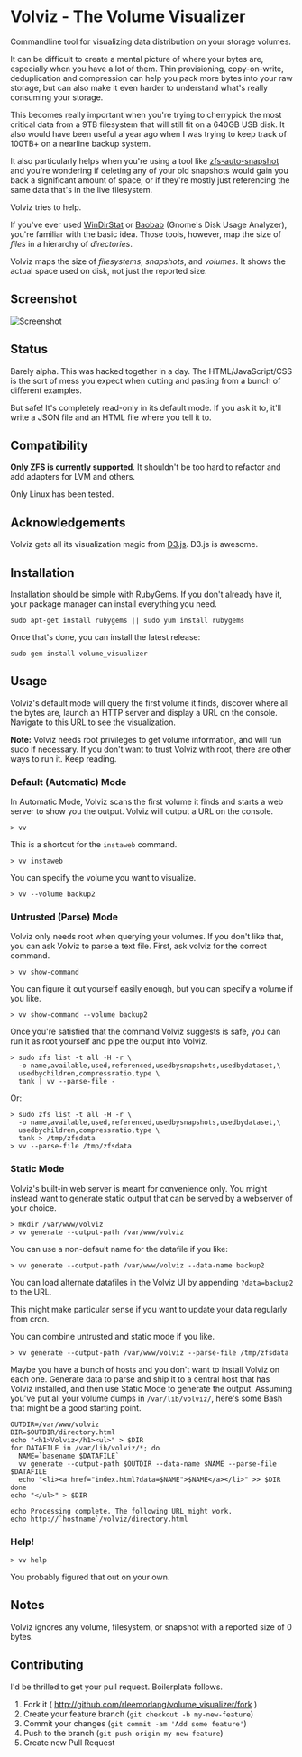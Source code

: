 # Volviz - The Volume Visualizer

Commandline tool for visualizing data distribution on your storage volumes.

It can be difficult to create a mental picture of where your bytes are,
especially when you have a lot of them. Thin provisioning, copy-on-write,
deduplication and compression can help you pack more bytes into your raw
storage, but can also make it even harder to understand what's really
consuming your storage.

This becomes really important when you're trying to cherrypick the most
critical data from a 9TB filesystem that will still fit on a 640GB USB
disk. It also would have been useful a year ago when I was trying to
keep track of 100TB+ on a nearline backup system.

It also particularly helps when you're using a tool like
[zfs-auto-snapshot](https://github.com/zfsonlinux/zfs-auto-snapshot)
and you're wondering if deleting any of your old snapshots would
gain you back a significant amount of space, or if they're mostly
just referencing the same data that's in the live filesystem.

Volviz tries to help.

If you've ever used [WinDirStat](https://windirstat.info/) or
[Baobab](http://www.marzocca.net/linux/baobab/) (Gnome's Disk Usage
Analyzer), you're familiar with the basic idea. Those tools, however,
map the size of *files* in a hierarchy of *directories*.

Volviz maps the size of *filesystems*, *snapshots*, and *volumes*. It
shows the actual space used on disk, not just the reported size.

## Screenshot

![Screenshot](https://raw.githubusercontent.com/rleemorlang/volume_visualizer/master/example/screenshot_scaled.jpg)

## Status

Barely alpha. This was hacked together in a day. The HTML/JavaScript/CSS
is the sort of mess you expect when cutting and pasting from a bunch of
different examples.

But safe! It's completely read-only in its default mode. If you ask it
to, it'll write a JSON file and an HTML file where you tell it to.

## Compatibility

**Only ZFS is currently supported**. It shouldn't be too hard to refactor 
and add adapters for LVM and others.

Only Linux has been tested.

## Acknowledgements

Volviz gets all its visualization magic from [D3.js](http://d3js.org). D3.js
is awesome.

## Installation

Installation should be simple with RubyGems. If you don't already have it,
your package manager can install everything you need.
 
    sudo apt-get install rubygems || sudo yum install rubygems

Once that's done, you can install the latest release:

    sudo gem install volume_visualizer

## Usage

Volviz's default mode will query the first volume it finds, discover where
all the bytes are, launch an HTTP server and display a URL on the console.
Navigate to this URL to see the visualization.

**Note:** Volviz needs root privileges to get volume information, and will 
run sudo if necessary. If you don't want to trust Volviz with root, there 
are other ways to run it. Keep reading.

### Default (Automatic) Mode

In Automatic Mode, Volviz scans the first volume it finds and starts a web
server to show you the output. Volviz will output a URL on the console.

    > vv

This is a shortcut for the `instaweb` command.

    > vv instaweb

You can specify the volume you want to visualize.

    > vv --volume backup2

### Untrusted (Parse) Mode

Volviz only needs root when querying your volumes. If you don't like that,
you can ask Volviz to parse a text file. First, ask volviz for the correct
command.

    > vv show-command

You can figure it out yourself easily enough, but you can specify a
volume if you like.

    > vv show-command --volume backup2

Once you're satisfied that the command Volviz suggests is safe, you can run
it as root yourself and pipe the output into Volviz.

    > sudo zfs list -t all -H -r \
      -o name,available,used,referenced,usedbysnapshots,usedbydataset,\
      usedbychildren,compressratio,type \
      tank | vv --parse-file - 

Or:

    > sudo zfs list -t all -H -r \
      -o name,available,used,referenced,usedbysnapshots,usedbydataset,\
      usedbychildren,compressratio,type \
      tank > /tmp/zfsdata
    > vv --parse-file /tmp/zfsdata

### Static Mode

Volviz's built-in web server is meant for convenience only. You might instead
want to generate static output that can be served by a webserver of your 
choice.

    > mkdir /var/www/volviz
    > vv generate --output-path /var/www/volviz

You can use a non-default name for the datafile if you like:

    > vv generate --output-path /var/www/volviz --data-name backup2

You can load alternate datafiles in the Volviz UI by appending
`?data=backup2` to the URL.

This might make particular sense if you want to update your data regularly
from cron.

You can combine untrusted and static mode if you like.

    > vv generate --output-path /var/www/volviz --parse-file /tmp/zfsdata

Maybe you have a bunch of hosts and you don't want to install Volviz on
each one. Generate data to parse and ship it to a central host that has
Volviz installed, and then use Static Mode to generate the output.
Assuming you've put all your volume dumps in `/var/lib/volviz/`, here's
some Bash that might be a good starting point.

    OUTDIR=/var/www/volviz
    DIR=$OUTDIR/directory.html
    echo "<h1>Volviz</h1><ul>" > $DIR
    for DATAFILE in /var/lib/volviz/*; do
      NAME=`basename $DATAFILE`
      vv generate --output-path $OUTDIR --data-name $NAME --parse-file $DATAFILE
      echo "<li><a href="index.html?data=$NAME">$NAME</a></li>" >> $DIR
    done
    echo "</ul>" > $DIR

    echo Processing complete. The following URL might work.
    echo http://`hostname`/volviz/directory.html

### Help!

    > vv help

You probably figured that out on your own.

## Notes

Volviz ignores any volume, filesystem, or snapshot with a reported size of
0 bytes.

## Contributing

I'd be thrilled to get your pull request. Boilerplate follows.

1. Fork it ( http://github.com/rleemorlang/volume_visualizer/fork )
2. Create your feature branch (`git checkout -b my-new-feature`)
3. Commit your changes (`git commit -am 'Add some feature'`)
4. Push to the branch (`git push origin my-new-feature`)
5. Create new Pull Request

